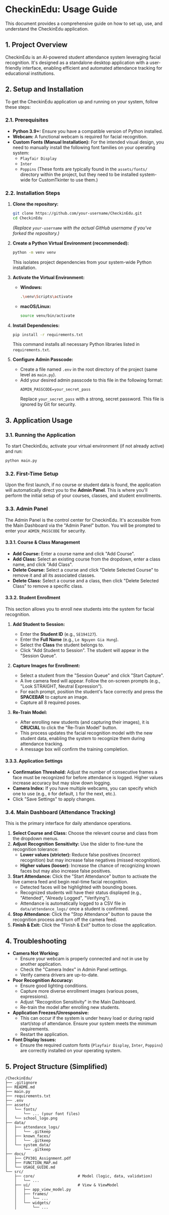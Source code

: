 # CheckinEdu: Usage Guide

This document provides a comprehensive guide on how to set up, use, and understand the CheckinEdu application.

## 1. Project Overview

CheckinEdu is an AI-powered student attendance system leveraging facial recognition. It's designed as a standalone desktop application with a user-friendly interface, enabling efficient and automated attendance tracking for educational institutions.

## 2. Setup and Installation

To get the CheckinEdu application up and running on your system, follow these steps:

### 2.1. Prerequisites

*   **Python 3.9+:** Ensure you have a compatible version of Python installed.
*   **Webcam:** A functional webcam is required for facial recognition.
*   **Custom Fonts (Manual Installation):** For the intended visual design, you need to manually install the following font families on your operating system:
    *   `Playfair Display`
    *   `Inter`
    *   `Poppins`
    (These fonts are typically found in the `assets/fonts/` directory within the project, but they need to be installed system-wide for CustomTkinter to use them.)

### 2.2. Installation Steps

1.  **Clone the repository:**
    ```bash
    git clone https://github.com/your-username/CheckinEdu.git
    cd CheckinEdu
    ```
    *(Replace `your-username` with the actual GitHub username if you've forked the repository.)*

2.  **Create a Python Virtual Environment (recommended):**
    ```bash
    python -m venv venv
    ```
    This isolates project dependencies from your system-wide Python installation.

3.  **Activate the Virtual Environment:**
    *   **Windows:**
        ```bash
        .\venv\Scripts\activate
        ```
    *   **macOS/Linux:**
        ```bash
        source venv/bin/activate
        ```

4.  **Install Dependencies:**
    ```bash
    pip install -r requirements.txt
    ```
    This command installs all necessary Python libraries listed in `requirements.txt`.

5.  **Configure Admin Passcode:**
    *   Create a file named `.env` in the root directory of the project (same level as `main.py`).
    *   Add your desired admin passcode to this file in the following format:
        ```
        ADMIN_PASSCODE=your_secret_pass
        ```
        Replace `your_secret_pass` with a strong, secret password. This file is ignored by Git for security.

## 3. Application Usage

### 3.1. Running the Application

To start CheckinEdu, activate your virtual environment (if not already active) and run:

```bash
python main.py
```

### 3.2. First-Time Setup

Upon the first launch, if no course or student data is found, the application will automatically direct you to the **Admin Panel**. This is where you'll perform the initial setup of your courses, classes, and student enrollments.

### 3.3. Admin Panel

The Admin Panel is the control center for CheckinEdu. It's accessible from the Main Dashboard via the "Admin Panel" button. You will be prompted to enter your `ADMIN_PASSCODE` for security.

#### 3.3.1. Course & Class Management

*   **Add Course:** Enter a course name and click "Add Course".
*   **Add Class:** Select an existing course from the dropdown, enter a class name, and click "Add Class".
*   **Delete Course:** Select a course and click "Delete Selected Course" to remove it and all its associated classes.
*   **Delete Class:** Select a course and a class, then click "Delete Selected Class" to remove a specific class.

#### 3.3.2. Student Enrollment

This section allows you to enroll new students into the system for facial recognition.

1.  **Add Student to Session:**
    *   Enter the **Student ID** (e.g., `SE194127`).
    *   Enter the **Full Name** (e.g., `Le Nguyen Gia Hung`).
    *   Select the **Class** the student belongs to.
    *   Click "Add Student to Session". The student will appear in the "Session Queue".

2.  **Capture Images for Enrollment:**
    *   Select a student from the "Session Queue" and click "Start Capture".
    *   A live camera feed will appear. Follow the on-screen prompts (e.g., "Look STRAIGHT, Neutral Expression").
    *   For each prompt, position the student's face correctly and press the **SPACEBAR** to capture an image.
    *   Capture all 8 required poses.

3.  **Re-Train Model:**
    *   After enrolling new students (and capturing their images), it is **CRUCIAL** to click the "Re-Train Model" button.
    *   This process updates the facial recognition model with the new student data, enabling the system to recognize them during attendance tracking.
    *   A message box will confirm the training completion.

#### 3.3.3. Application Settings

*   **Confirmation Threshold:** Adjust the number of consecutive frames a face must be recognized for before attendance is logged. Higher values increase accuracy but may slow down logging.
*   **Camera Index:** If you have multiple webcams, you can specify which one to use (e.g., `0` for default, `1` for the next, etc.).
*   Click "Save Settings" to apply changes.

### 3.4. Main Dashboard (Attendance Tracking)

This is the primary interface for daily attendance operations.

1.  **Select Course and Class:** Choose the relevant course and class from the dropdown menus.
2.  **Adjust Recognition Sensitivity:** Use the slider to fine-tune the recognition tolerance:
    *   **Lower values (stricter):** Reduce false positives (incorrect recognition) but may increase false negatives (missed recognition).
    *   **Higher values (looser):** Increase the chance of recognizing known faces but may also increase false positives.
3.  **Start Attendance:** Click the "Start Attendance" button to activate the live camera feed and begin real-time facial recognition.
    *   Detected faces will be highlighted with bounding boxes.
    *   Recognized students will have their status displayed (e.g., "Attended", "Already Logged", "Verifying").
    *   Attendance is automatically logged to a CSV file in `data/attendance_logs/` once a student is confirmed.
4.  **Stop Attendance:** Click the "Stop Attendance" button to pause the recognition process and turn off the camera feed.
5.  **Finish & Exit:** Click the "Finish & Exit" button to close the application.

## 4. Troubleshooting

*   **Camera Not Working:**
    *   Ensure your webcam is properly connected and not in use by another application.
    *   Check the "Camera Index" in Admin Panel settings.
    *   Verify camera drivers are up-to-date.
*   **Poor Recognition Accuracy:**
    *   Ensure good lighting conditions.
    *   Capture more diverse enrollment images (various poses, expressions).
    *   Adjust "Recognition Sensitivity" in the Main Dashboard.
    *   Re-train the model after enrolling new students.
*   **Application Freezes/Unresponsive:**
    *   This can occur if the system is under heavy load or during rapid start/stop of attendance. Ensure your system meets the minimum requirements.
    *   Restart the application.
*   **Font Display Issues:**
    *   Ensure the required custom fonts (`Playfair Display`, `Inter`, `Poppins`) are correctly installed on your operating system.

## 5. Project Structure (Simplified)

```
/CheckinEdu/
├── .gitignore
├── README.md
├── main.py
├── requirements.txt
├── .env
├── assets/
│   └── fonts/
│       └── ... (your font files)
│   └── school_logo.png
├── data/
│   ├── attendance_logs/
│   │   └── .gitkeep
│   ├── known_faces/
│   │   └── .gitkeep
│   └── system_data/
│       └── .gitkeep
├── docs/
│   ├── CPV301_Assignment.pdf
│   ├── FUNCTION_MAP.md
│   └── USAGE_GUIDE.md
└── src/
    ├── core/                   # Model (logic, data, validation)
    │   └── ...
    ├── ui/                     # View & ViewModel
    │   ├── app_view_model.py
    │   ├── frames/
    │   │   └── ...
    │   └── widgets/
    │       └── ...
```
